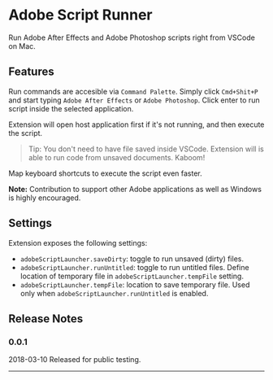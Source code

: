# Adobe Script Runner

Run Adobe After Effects and Adobe Photoshop scripts right from VSCode on Mac.

## Features

Run commands are accesible via `Command Palette`. Simply click `Cmd+Shit+P` and start typing `Adobe After Effects` or `Adobe Photoshop`. Click enter to run script inside the selected application.

Extension will open host application first if it's not running, and then execute the script.

> Tip: You don't need to have file saved inside VSCode. Extension will is able to run code from unsaved documents. Kaboom!

Map keyboard shortcuts to execute the script even faster.

**Note:** Contribution to support other Adobe applications as well as Windows is highly encouraged.

## Settings

Extension exposes the following settings:

* `adobeScriptLauncher.saveDirty`: toggle to run unsaved (dirty) files.
* `adobeScriptLauncher.runUntitled`: toggle to run untitled files. Define location of temporary file in `adobeScriptLauncher.tempFile` setting.
* `adobeScriptLauncher.tempFile`: location to save temporary file. Used only when `adobeScriptLauncher.runUntitled` is enabled.

## Release Notes

### 0.0.1
2018-03-10 Released for public testing.

-----------------------------------------------------------------------------------------------------------